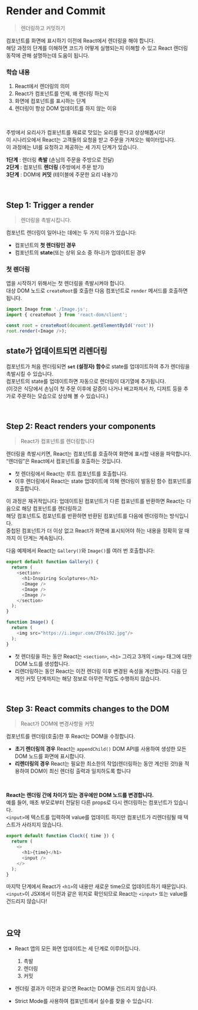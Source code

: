 # Render and Commit

> 렌더링하고 커밋하기

컴포넌트를 화면에 표시하기 이전에 React에서 렌더링을 해야 합니다.  
해당 과정의 단계를 이해하면 코드가 어떻게 실행되는지 이해할 수 있고 React 렌더링 동작에 관해 설명하는데 도움이 됩니다.

### 학습 내용

1. React에서 렌더링의 의미
2. React가 컴포넌트를 언제, 왜 렌더링 하는지
3. 화면에 컴포넌트를 표시하는 단계
4. 렌더링이 항상 DOM 업데이트를 하지 않는 이유

<br>

주방에서 요리사가 컴포넌트를 재료로 맛있는 요리를 한다고 상상해봅시다!  
이 시나리오에서 React는 고객들의 요청을 받고 주문을 가져오는 웨이터입니다.  
이 과정에는 UI를 요청하고 제공하는 세 가지 단계가 있습니다.

**1단계** : 렌더링 **촉발** (손님의 주문을 주방으로 전달)  
**2단계** : 컴포넌트 **렌더링** (주방에서 주문 받기)  
**3단계** : DOM에 **커밋** (테이블에 주문한 요리 내놓기)

<br>

## Step 1: Trigger a render

> 렌더링을 촉발시킵니다.

컴포넌트 렌더링이 일어나는 데에는 두 가지 이유가 있습니다:

- 컴포넌트의 **첫 렌더링인 경우**
- 컴포넌트의 **state**(또는 상위 요소 중 하나)가 업데이트된 경우

### 첫 렌더링

앱을 시작하기 위해서는 첫 렌더링을 촉발시켜야 합니다.  
대상 DOM 노드로 `createRoot`를 호출한 다음 컴포넌트로 `render` 메서드를 호출하면 됩니다.

```JavaScript
import Image from './Image.js';
import { createRoot } from 'react-dom/client';

const root = createRoot(document.getElementById('root'))
root.render(<Image />);
```

## state가 업데이트되면 리렌더링

컴포넌트가 처음 렌더링되면 **`set` (설정자) 함수**로 state를 업데이트하여 추가 렌더링을 촉발시킬 수 있습니다.  
컴포넌트의 state를 업데이트하면 자동으로 렌더링이 대기열에 추가됩니다.  
(이것은 식당에서 손님이 첫 주문 이후에 갈증이 나거나 배고파져서 차, 디저트 등을 추가로 주문하는 모습으로 상상해 볼 수 있습니다.)

<br>

## Step 2: React renders your components

> React가 컴포넌트를 렌더링합니다

렌더링을 촉발시키면, React는 컴포넌트를 호출하여 화면에 표시할 내용을 파악합니다.  
“렌더링”은 React에서 컴포넌트를 호출하는 것입니다.

- 첫 렌더링에서 React는 루트 컴포넌트를 호출합니다.
- 이후 렌더링에서 React는 state 업데이트에 의해 렌더링이 발동된 함수 컴포넌트를 호출합니다.

이 과정은 재귀적입니다: 업데이트된 컴포넌트가 다른 컴포넌트를 반환하면 React는 다음으로 해당 컴포넌트를 렌더링하고  
해당 컴포넌트도 컴포넌트를 반환하면 반환된 컴포넌트를 다음에 렌더링하는 방식입니다.  
중첩된 컴포넌트가 더 이상 없고 React가 화면에 표시되어야 하는 내용을 정확히 알 때까지 이 단계는 계속됩니다.

다음 예제에서 React는 `Gallery()`와 `Image()`를 여러 번 호출합니다:

```JavaScript
export default function Gallery() {
  return (
    <section>
      <h1>Inspiring Sculptures</h1>
      <Image />
      <Image />
      <Image />
    </section>
  );
}

function Image() {
  return (
    <img src="https://i.imgur.com/ZF6s192.jpg"/>
  );
}
```

- 첫 렌더링을 하는 동안 React는 `<section>`, `<h1>` 그리고 3개의 `<img>` 태그에 대한 DOM 노드를 생성합니다.
- 리렌더링하는 동안 React는 이전 렌더링 이후 변경된 속성을 계산합니다. 다음 단계인 커밋 단계까지는 해당 정보로 아무런 작업도 수행하지 않습니다.

<br>

## Step 3: React commits changes to the DOM

> React가 DOM에 변경사항을 커밋

컴포넌트를 렌더링(호출)한 후 React는 DOM을 수정합니다.

- **초기 렌더링의 경우** React는 `appendChild()` DOM API를 사용하여 생성한 모든 DOM 노드를 화면에 표시합니다.
- **리렌더링의 경우** React는 필요한 최소한의 작업(렌더링하는 동안 계산된 것!)을 적용하여 DOM이 최신 렌더링 출력과 일치하도록 합니다

<br>

**React는 렌더링 간에 차이가 있는 경우에만 DOM 노드를 변경합니다.**  
예를 들어, 매초 부모로부터 전달된 다른 props로 다시 렌더링하는 컴포넌트가 있습니다.  
`<input>`에 텍스트를 입력하여 value를 업데이트 하지만 컴포넌트가 리렌더링될 때 텍스트가 사라지지 않습니다.

```javascript
export default function Clock({ time }) {
  return (
    <>
      <h1>{time}</h1>
      <input />
    </>
  );
}
```

마지막 단계에서 React가 `<h1>`의 내용만 새로운 time으로 업데이트하기 때문입니다.  
`<input>`이 JSX에서 이전과 같은 위치로 확인되므로 React는 `<input>` 또는 value를 건드리지 않습니다!

<br>

## 요약

- React 앱의 모든 화면 업데이트는 세 단계로 이루어집니다.

  1. 촉발
  2. 렌더링
  3. 커밋

- 렌더링 결과가 이전과 같으면 React는 DOM을 건드리지 않습니다.

- Strict Mode를 사용하여 컴포넌트에서 실수를 찾을 수 있습니다.
